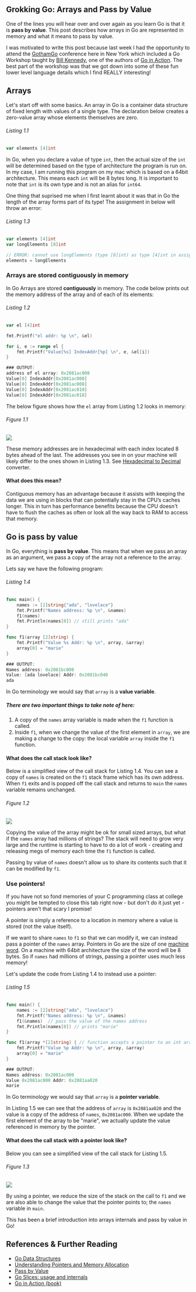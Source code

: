 ## Grokking Go: Arrays and Pass by Value

One of the lines you will hear over and over again as you learn Go is that it is **pass by value**. This post describes how arrays in Go are represented in memory and what it means to pass by value.

I was motivated to write this post because last week I had the opportunity to attend the [GothamGo](http://gothamgo.com/) conference here in New York which included a Go Workshop taught by [Bill Kennedy](http://www.goinggo.net/), one of the authors of [Go in Action](http://www.manning.com/ketelsen/). The best part of the workshop was that we got down into some of these fun lower level language details which I find REALLY interesting!

## Arrays
Let's start off with some basics. An array in Go is a container data structure of fixed length with values of a single type. The declaration below creates a zero-value array whose elements themselves are zero.

###### Listing 1.1

```go
var elements [4]int
```

In Go, when you declare a value of type `int`, then the actual size of the `int` will be determined based on the type of architecture the program is run on. In my case, I am running this program on my mac which is based on a 64bit architecture. This means each `int` will be 8 bytes long. It is important to note that `int` is its own type and is not an alias for `int64`. 

One thing that suprised me when I first learnt about it was that in Go the length of the array forms part of its type! The assignment in below will throw an error:

###### Listing 1.3
```go
var elements [4]int
var longElements [8]int

// ERROR: cannot use longElements (type [8]int) as type [4]int in assignment
elements = longElements		
```

### Arrays are stored contiguously in memory

In Go Arrays are stored **contiguously** in memory. The code below prints out the memory address of the array and of each of its elements:
###### Listing 1.2
```go
var el [4]int

fmt.Printf("el addr: %p \n", &el)

for i, e := range el {
	fmt.Printf("Value[%s] IndexAddr[%p] \n", e, &el[i])
}

### OUTPUT:
address of el array: 0x2081ac000
Value[0] IndexAddr[0x2081ac000]
Value[0] IndexAddr[0x2081ac008]
Value[0] IndexAddr[0x2081ac010]
Value[0] IndexAddr[0x2081ac018]
```

The below figure shows how the `el` array from Listing 1.2 looks in memory:
###### Figure 1.1
![](images/go_initialized_array.jpg)

These memory addresses are in hexadecimal with each index located 8 bytes ahead of the last. The addresses you see in on your machine will likely differ to the ones shown in Listing 1.3. 
 See [Hexadecimal to Decimal](http://www.binaryhexconverter.com/hex-to-decimal-converter) converter.


#### What does this mean?

Contiguous memory has an advantage because it assists with keeping the data we are using in blocks that can potentially stay in the CPU’s caches longer. This in turn has performance benefits because the CPU doesn't have to flush the caches as often or look all the way back to RAM to access that memory. 

## Go is pass by value
In Go, everything is **pass by value**. This means that when we pass an array as an argument, we pass a copy of the array not a reference to the array.

Lets say we have the following program:
###### Listing 1.4
```go
func main() {
	names := [2]string{"ada", "lovelace"}
	fmt.Printf("Names address: %p \n", &names)
	f1(names)
	fmt.Println(names[0]) // still prints "ada"
}

func f1(array [2]string) {
	fmt.Printf("Value %s Addr: %p \n", array, &array)
	array[0] = "marie"
}

### OUTPUT:
Names address: 0x2081bc000
Value: [ada lovelace] Addr: 0x2081bc040
ada
```
In Go terminology we would say that `array` is a **value variable**.

##### There are two important things to take note of here: 
1. A copy of the `names` array variable is made when the `f1` function is called. <br/>
1. Inside `f1`, when we change the value of the first element in `array`, we are making a change to the copy: the local variable `array` inside the `f1` function. <br/>

#### What does the call stack look like?
Below is a simplified view of the call stack for Listing 1.4. You can see a copy of `names` is created on the `f1` stack frame which has its own address. When `f1` exits and is popped off the call stack and returns to `main` the `names` variable remains unchanged.

###### Figure 1.2
![](images/call_stack_1.png)

Copying the value of the array might be ok for small sized arrays, but what if the `names` array had millions of strings? The stack will need to grow very large and the runtime is starting to have to do a lot of work - creating and releasing megs of memory each time the `f1` function is called. 

Passing by value of `names` doesn't allow us to share its contents such that it can be modified by `f1`.

### Use pointers!
If you have not so fond memories of your C programming class at college you might be tempted to close this tab right now - but don't do it just yet - pointers aren't that scary I promise! 

A pointer is simply a reference to a location in memory where a value is stored (not the value itself).

If we want to share `names` to `f1` so that we can modify it, we can instead pass a pointer of the `names` array. Pointers in Go are the size of one [machine word](http://en.wikipedia.org/wiki/Word_(computer_architecture)). On a machine with 64bit architecture the size of the word will be 8 bytes. So if `names` had millions of strings, passing a pointer uses much less memory! 

Let's update the code from Listing 1.4 to instead use a pointer:
###### Listing 1.5
```go
func main() {
	names := [2]string{"ada", "lovelace"}
	fmt.Printf("Names address: %p \n", &names)
	f1(&names)	// pass the value of the names address
	fmt.Println(names[0]) // prints "marie"
}

func f1(array *[2]string) {	// function accepts a pointer to an int array
	fmt.Printf("Value %p Addr: %p \n", array, &array)
	array[0] = "marie"
}

### OUTPUT:
Names address: 0x2081ac000
Value 0x2081ac000 Addr: 0x2081aa020
marie
```
In Go terminology we would say that `array` is a **pointer variable**.

In Listing 1.5 we can see that the address of `array` is `0x2081aa020` and the value is a copy of the address of `names`, `0x2081ac000`. When we update the first element of the array to be "marie", we actually update the value referenced in memory by the pointer.

#### What does the call stack with a pointer look like?
Below you can see a simplified view of the call stack for Listing 1.5.

###### Figure 1.3
![](images/call_stack_2.png)

By using a pointer, we reduce the size of the stack on the call to `f1` and we are also able to change the value that the pointer points to; the `names` variable in `main`.

This has been a brief introduction into arrays internals and pass by value in Go!

## References & Further Reading
* [Go Data Structures](http://research.swtch.com/godata)
* [Understanding Pointers and Memory Allocation](http://www.goinggo.net/2013/07/understanding-pointers-and-memory.html)
* [Pass by Value](http://golang.org/doc/faq#pass_by_value)
* [Go Slices: usage and internals](http://blog.golang.org/go-slices-usage-and-internals)
* [Go in Action (book)](http://www.manning.com/ketelsen/)
